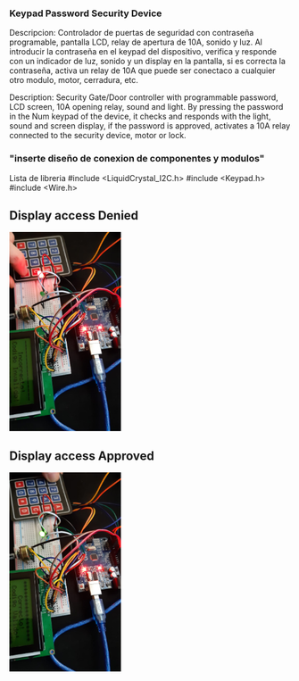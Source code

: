 ### Keypad Password Security Device
Descripcion: Controlador de puertas de seguridad con contraseña programable, pantalla LCD, relay de apertura de 10A, sonido y luz.
Al introducir la contraseña en el keypad del dispositivo, verifica y responde con un indicador de luz, sonido y un display en la pantalla, si es correcta la contraseña, activa un relay de 10A que puede ser conectaco a cualquier otro modulo, motor, cerradura, etc.

Description: Security Gate/Door controller with programmable password, LCD screen, 10A opening relay, sound and light.
By pressing the password in the Num keypad of the device, it checks and responds with the light, sound and screen display, if the password is approved, activates a 10A relay connected to the security device, motor or lock.
### "inserte diseño de conexion de componentes y modulos" 

Lista de libreria
#include <LiquidCrystal_I2C.h>
#include <Keypad.h>
#include <Wire.h> 

## Display access Denied
<img src="https://raw.githubusercontent.com/davidciliberto1/KeypadController/main/images/keypad1.jpeg" width="200"  style="text-align: right;"> 

## Display access Approved
<img src="https://raw.githubusercontent.com/davidciliberto1/KeypadController/main/images/keypad2.jpeg" width="200"  style="text-align: right;">
